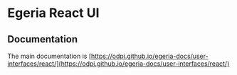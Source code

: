 <!-- SPDX-License-Identifier: CC-BY-4.0 -->
<!-- Copyright Contributors to the ODPi Egeria project. -->
# Egeria React UI 

## Documentation

The main documentation is [https://odpi.github.io/egeria-docs/user-interfaces/react/](https://odpi.github.io/egeria-docs/user-interfaces/react/)
